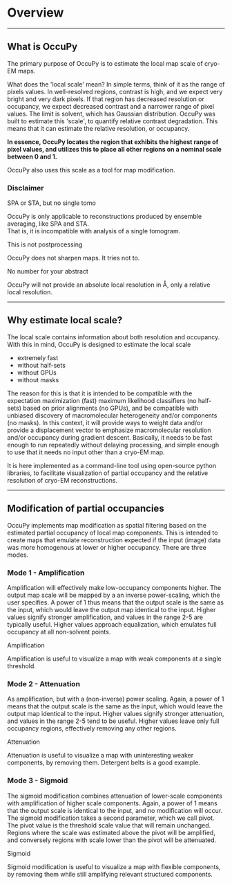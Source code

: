 # Overview

---

## What is OccuPy

The primary purpose of OccuPy is to estimate the local map scale of cryo-EM maps. 

What does the 'local scale' 
mean? In simple terms, think of it as the range of pixels values. In well-resolved regions, contrast is high, and we 
expect very bright and very dark pixels. If that region has decreased resolution or occupancy, we expect decreased 
contrast and a narrower range of pixel values. The limit is solvent, which has Gaussian distribution. OccuPy was built to estimate this 'scale', to quantify relative contrast degradation. This means that it can 
estimate the relative resolution, or occupancy.

**In essence, OccuPy locates the region that exhibits the highest range of pixel values, and utilizes this to place 
all other regions on a nominal scale between 0 and 1.**

OccuPy also uses this scale as a tool for map modification. 

### Disclaimer


<div class="admonition warning">
<p class="admonition-title">SPA or STA, but no single tomo</p>
<p>
OccuPy is only applicable to reconstructions produced by ensemble averaging, like SPA and STA. 
<br>
That is, it is incompatible with analysis of a single tomogram.
</p>
</div>

<div class="admonition warning">
<p class="admonition-title">This is not postprocessing</p>
<p>
OccuPy  does not sharpen maps. It tries not to.
</p>
</div>

<div class="admonition warning">
<p class="admonition-title">No number for your abstract</p>
<p>
OccuPy will not provide an absolute local resolution in Å, only a relative local resolution. 
</p>
</div>

---

## Why estimate local scale?
The local scale contains information about both resolution and occupancy. With this in mind, OccuPy is designed to 
estimate the local scale

- extremely fast
- without half-sets
- without GPUs
- without masks

The reason for this is that it is intended to be compatible with the expectation maximization (fast) maximum likelihood 
classifiers (no half-sets) based on prior alignments (no GPUs), and be compatible with unbiased discovery of 
macromolecular heterogeneity and/or components (no masks). In this context, it will provide ways to weight data 
and/or provide a displacement vector to emphasize macromolecular resolution and/or occupancy during gradient 
descent. Basically, it needs to be fast enough to run repeatedly without delaying processing, and simple enough to 
use that it needs no input other than a cryo-EM map. 

It is here implemented as a command-line tool using open-source python libraries, to facilitate visualization of 
partial occupancy and the relative resolution of cryo-EM reconstructions.

---

## Modification of partial occupancies
OccuPy implements map modification as spatial filtering based on the estimated partial occupancy of local map 
components. This is intended to create maps that emulate reconstruction expected if the input (image) data was more 
homogenous at lower or higher occupancy. There are three modes. 

### Mode 1  - Amplification
Amplification will effectively make low-occupancy components higher. The output map scale will be mapped by a 
an inverse power-scaling, which the user specifies. A power of 1 thus means that the output scale is the same as the 
input, which would leave the output map identical to the input. Higher values signify stronger amplification, and 
values in the range 2-5 are typically useful. Higher values approach equalization, which emulates full occupancy at all 
non-solvent points.

<div class="admonition note">
<p class="admonition-title">Amplification</p>
<p>
Amplification is useful to visualize a map with weak components at a single threshold. 
</p>
</div>

### Mode 2 - Attenuation
As amplification, but with a (non-inverse) power scaling. Again, a power of 1 means that the output scale is the 
same as the input, which would leave the output map identical to the input. Higher values signify stronger attenuation, 
and values in the range 2-5 tend to be useful. Higher values leave only full occupancy regions, effectively removing 
any other regions.

<div class="admonition note">
<p class="admonition-title">Attenuation</p>
<p>
Attenuation is useful to visualize a map with uninteresting weaker components, by removing them. Detergent belts is 
a good example.
</p>
</div>

### Mode 3 - Sigmoid 
The sigmoid modification combines attenuation of lower-scale components with amplification of higher scale 
components. Again, a power of 1 means that the output scale is identical to the input, and no modification will 
occur. The sigmoid modification takes a second parameter, which we call pivot. The pivot value is the threshold 
scale value that will remain unchanged. Regions where the scale was estimated above the pivot will be amplified, and 
conversely regions with scale lower than the pivot will be attenuated. 

<div class="admonition note">
<p class="admonition-title">Sigmoid</p>
<p>
Sigmoid modification is useful to visualize a map with flexible components, by removing them while still amplifying 
relevant structured components. 
</p>
</div>